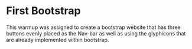 First Bootstrap
====================

This warmup was assigned to create a bootstrap website that has three buttons evenly placed as the Nav-bar as well as using the glyphicons that are already implemented within bootstrap.